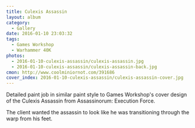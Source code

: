 ```yaml
---
title: Culexis Assassin
layout: album
category:
  - Gallery
date: 2016-01-10 23:03:32
tags:
  - Games Workshop
  - Warhammer 40K
photos:
  - 2016-01-10-culexis-assassin/culexis-assassin.jpg
  - 2016-01-10-culexis-assassin/culexis-assassin-back.jpg
cmon: http://www.coolminiornot.com/391686
cover_index: 2016-01-10-culexis-assassin/culexis-assassin-cover.jpg
---
```


Detailed paint job in similar paint style to Games Workshop's cover design of the Culexis Assassin from Assassinorum: Execution Force.

The client wanted the assassin to look like he was transitioning through the warp from his feet.
